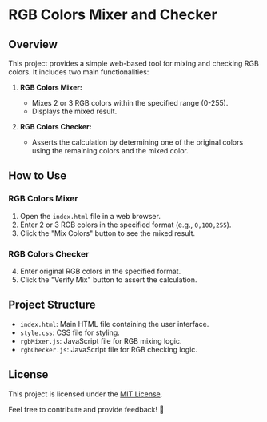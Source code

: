 # RGB Colors Mixer and Checker

## Overview

This project provides a simple web-based tool for mixing and checking RGB colors. It includes two main functionalities:

1. **RGB Colors Mixer:**
   - Mixes 2 or 3 RGB colors within the specified range (0-255).
   - Displays the mixed result.

2. **RGB Colors Checker:**
   - Asserts the calculation by determining one of the original colors using the remaining colors and the mixed color.

## How to Use

### RGB Colors Mixer

1. Open the `index.html` file in a web browser.
2. Enter 2 or 3 RGB colors in the specified format (e.g., `0,100,255`).
3. Click the "Mix Colors" button to see the mixed result.

### RGB Colors Checker

4. Enter original RGB colors in the specified format.
5. Click the "Verify Mix" button to assert the calculation.

## Project Structure

- `index.html`: Main HTML file containing the user interface.
- `style.css`: CSS file for styling.
- `rgbMixer.js`: JavaScript file for RGB mixing logic.
- `rgbChecker.js`: JavaScript file for RGB checking logic.

## License

This project is licensed under the [MIT License](LICENSE).

Feel free to contribute and provide feedback! 🚀
